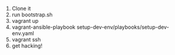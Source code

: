 1. Clone it
1. run bootstrap.sh
1. vagrant up
1. vagrant-ansible-playbook setup-dev-env/playbooks/setup-dev-env.yaml
1. vagrant ssh
1. get hacking!
